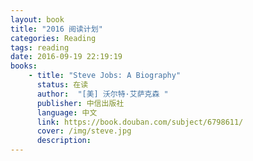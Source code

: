 ```yaml
---
layout: book
title: "2016 阅读计划"
categories: Reading
tags: reading
date: 2016-09-19 22:19:19
books:
    - title: "Steve Jobs: A Biography"
      status: 在读
      author:  "[美] 沃尔特·艾萨克森 "
      publisher: 中信出版社
      language: 中文
      link: https://book.douban.com/subject/6798611/
      cover: /img/steve.jpg
      description: 
---
```

